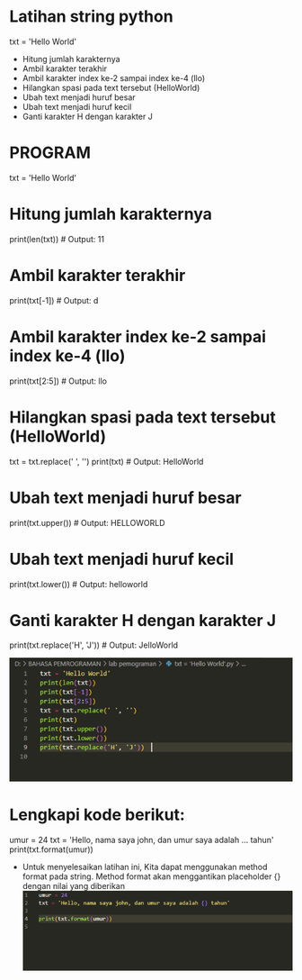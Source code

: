 # Latihan string python
txt = 'Hello World'
- Hitung jumlah karakternya
- Ambil karakter terakhir
- Ambil karakter index ke-2 sampai index ke-4 (llo)
- Hilangkan spasi pada text tersebut (HelloWorld)
- Ubah text menjadi huruf besar
- Ubah text menjadi huruf kecil
- Ganti karakter H dengan karakter J 

# PROGRAM 
txt = 'Hello World'

# Hitung jumlah karakternya
print(len(txt))  # Output: 11

# Ambil karakter terakhir
print(txt[-1])  # Output: d

# Ambil karakter index ke-2 sampai index ke-4 (llo)
print(txt[2:5])  # Output: llo

# Hilangkan spasi pada text tersebut (HelloWorld)
txt = txt.replace(' ', '')
print(txt)  # Output: HelloWorld

# Ubah text menjadi huruf besar
print(txt.upper())  # Output: HELLOWORLD

# Ubah text menjadi huruf kecil
print(txt.lower())  # Output: helloworld

# Ganti karakter H dengan karakter J
print(txt.replace('H', 'J'))  # Output: JelloWorld

![img.1](gambar/Screenshot_20221227_100651.png)

# Lengkapi kode berikut:

umur = 24
txt = 'Hello, nama saya john, dan umur saya adalah
... tahun'
print(txt.format(umur))
- Untuk menyelesaikan latihan ini, Kita dapat menggunakan method format pada string. Method format akan menggantikan placeholder {} dengan nilai yang diberikan
![img.2](gambar/Screenshot_20221227_101502.png)